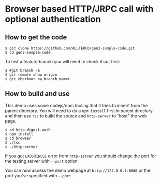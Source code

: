 # Browser based HTTP/JRPC call with optional authentication

## How to get the code

```
$ git clone https://github.com/ALLTERCO/gen2-sample-code.git
$ cd gen2-sample-code
```

To test a feature branch you will need to check it out first:

```
$ #git branch -a 
$ git remote show origin
$ git checkout <a_branch_name>
```

## How to build and use

This demo uses some nodejs/npm tooling that it tries to inherit from the parent directory. You will need to do a `npm install` first in parent directory and then use `tsc` to build the source and `http-server` to "host" the web page.

```
$ cd http-digest-auth
$ npm install
$ cd browser
$ ./tsc
$ ./http-server
```

If you get `EADDRINUSE` error from `http-server` you should change the port for the testing server with `--port` option

You can now access the demo webpage at `http://127.0.0.1:8080` or the port you've specified with `--port`